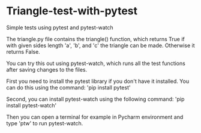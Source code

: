 # Triangle-test-with-pytest

Simple tests using pytest and pytest-watch

The triangle.py file contains the triangle() function, which returns True if with given sides length 'a', 'b', and 'c' the triangle can be made.
Otherwise it returns False.

You can try this out using pytest-watch, which runs all the test functions after saving changes to the files.

First you need to install the pytest library if you don't have it installed. You can do this using the command: 'pip install pytest'

Second, you can install pytest-watch using the following command: 'pip install pytest-watch'

Then you can open a terminal for example in Pycharm environment and type 'ptw' to run pytest-watch.
